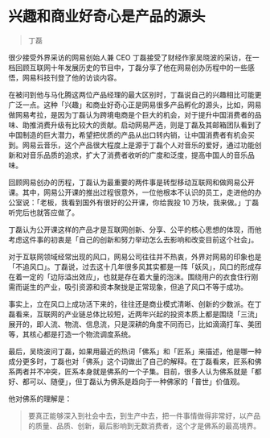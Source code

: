 # 兴趣和商业好奇心是产品的源头

> 丁磊

很少接受外界采访的网易创始人兼 CEO 丁磊接受了财经作家吴晓波的采访，在一档回顾互联网十年发展历史的节目中，丁磊分享了他在网易创办历程中的一些感悟，网易科技刊登了他的访谈内容。

在被问到他与马化腾这两位产品经理的最大区别时，丁磊说自己的兴趣相比可能更广泛一点。这种「兴趣」和商业好奇心正是网易很多产品孵化的源头，比如，网易做网易考拉，是因为丁磊认为跨境电商是个巨大的机会，对于提升中国消费者的品味、助推消费升级有比较大的贡献。启动网易严选，则是丁磊及其邮箱团队看到了中国制造的巨大潜力，希望把优质的产品从出口转内销，让中国消费者有机会买到。网易云音乐，这个产品很大程度上是源于丁磊个人对音乐的爱好，通过功能创新和对音乐品质的追求，扩大了消费者收听的广度和泛度，提高中国人的音乐品味。

回顾网易创办的历程，丁磊认为最重要的两件事是转型移动互联网和做网易公开课。其中，网易公开课的推出过程很意外，一位他根本不认识的员工，走进他的办公室说：「老板，我看到国外有很好的公开课，你给我投 10 万块，我来做。」丁磊听完后也就答应做了。

丁磊认为公开课这样的产品才是互联网创新、分享、公平的核心思想的体现，而他考虑这件事的初衷是「自己的创新和努力举动怎么去影响和改变目前这个社会」。

对于互联网领域经常出现的风口，网易公司往往并不热衷，外界对网易的印象也是「不追风口」。丁磊说，过去这十几年很多风其实都是一阵「妖风」，风口的形成存在着一定的「边际溢出效应」，也就是存在着大量的泡沫。围绕用户的衣食住行刚需而诞生的产业，吸引资源和资本聚拢是正常现象，但追了风口不等于成功。

事实上，立在风口上成功活下来的，往往还是商业模式清晰、创新的少数派。在丁磊看来，互联网的产业链总体比较短，近两年兴起的投资本质上都是围绕「三流」展开的，即人流、物流、信息流，只是深耕的角度不同而已，比如滴滴打车、美团等，其核心都是打造一个物流调度系统。

最后，吴晓波问丁磊，如果用最近的热词「佛系」和「匠系」来描述，他是哪一种成分更多时，丁磊也对「佛系」这个词做出了自己的解释。在丁磊看来，匠系和佛系两者并不冲突，匠系本身就是佛系的一个子集。目前，很多人认为佛系就是「都好、都可以、随便」，但丁磊认为佛系是趋向于一种佛家的「普世」价值观。

他对佛系的理解是：

> 要真正能够深入到社会中去，到生产中去，把一件事情做得非常好，以产品的质量、品质、创新，最后影响到无数消费者，这个才是佛系的最高境界。

